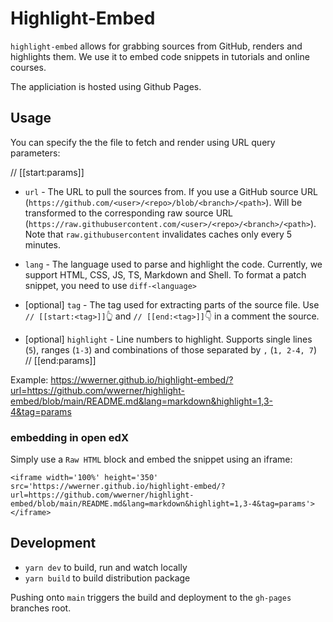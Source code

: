 # Highlight-Embed

`highlight-embed` allows for grabbing sources from GitHub, renders and highlights them.
We use it to embed code snippets in tutorials and online courses.

The appliciation is hosted using Github Pages.

## Usage

You can specify the the file to fetch and render using URL query parameters:

// [[start:params]]
* `url` - The URL to pull the sources from. If you use a GitHub source URL (`https://github.com/<user>/<repo>/blob/<branch>/<path>`).
Will be transformed to the corresponding raw source URL (`https://raw.githubusercontent.com/<user>/<repo>/<branch>/<path>`).
Note that `raw.githubusercontent` invalidates caches only every 5 minutes.

* `lang` - The language used to parse and highlight the code.
Currently, we support HTML, CSS, JS, TS, Markdown and Shell. To format a patch snippet, you need to use `diff-<language>`

* [optional] `tag` - The tag used for extracting parts of the source file. 
Use `// [[start:<tag>]]`👆 and `// [[end:<tag>]]`👇 in a comment the source.  

* [optional] `highlight` - Line numbers to highlight. 
Supports single lines (`5`), ranges (`1-3`) and combinations of those separated by `,` (`1, 2-4, 7`)
// [[end:params]]

Example: https://wwerner.github.io/highlight-embed/?url=https://github.com/wwerner/highlight-embed/blob/main/README.md&lang=markdown&highlight=1,3-4&tag=params

### embedding in open edX

Simply use a `Raw HTML` block and embed the snippet using an iframe:
```
<iframe width='100%' height='350' src='https://wwerner.github.io/highlight-embed/?url=https://github.com/wwerner/highlight-embed/blob/main/README.md&lang=markdown&highlight=1,3-4&tag=params'></iframe>
```

## Development

* `yarn dev` to build, run and watch locally
* `yarn build` to build distribution package

Pushing onto `main` triggers the build and deployment to the `gh-pages` branches root.